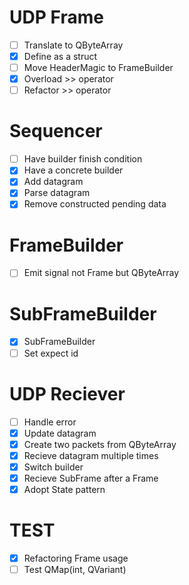 # UDP Frame

- [ ] Translate to QByteArray
- [x] Define as a struct
- [ ] Move HeaderMagic to FrameBuilder
- [x] Overload >> operator
- [ ] Refactor >> operator

# Sequencer

- [ ] Have builder finish condition
- [x] Have a concrete builder
- [x] Add datagram
- [x] Parse datagram
- [x] Remove constructed pending data

# FrameBuilder

- [ ] Emit signal not Frame but QByteArray

# SubFrameBuilder

- [x] SubFrameBuilder
- [ ] Set expect id

# UDP Reciever

- [ ] Handle error
- [x] Update datagram
- [x] Create two packets from QByteArray
- [x] Recieve datagram multiple times
- [x] Switch builder
- [x] Recieve SubFrame after a Frame
- [x] Adopt State pattern

# TEST

- [x] Refactoring Frame usage
- [ ] Test QMap(int, QVariant)